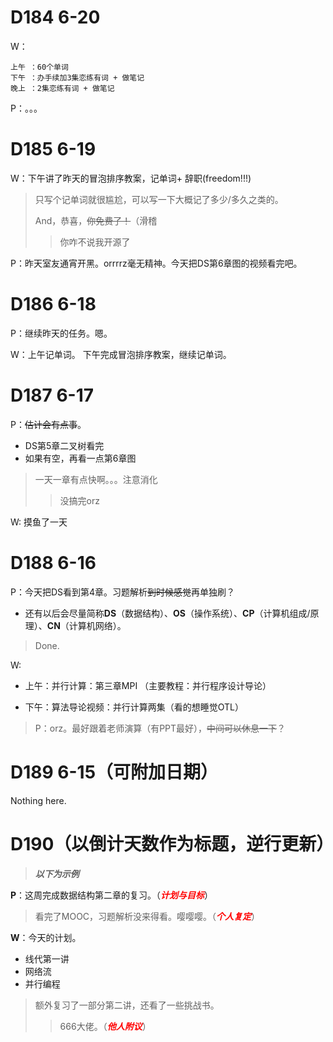 # D184 6-20
W： 

    上午 ：60个单词
    下午 ：办手续加3集恋练有词 + 做笔记
    晚上 ：2集恋练有词 + 做笔记

P：。。。

# D185 6-19

W：下午讲了昨天的冒泡排序教案，记单词+ 辞职(freedom!!!)

> 只写个记单词就很尴尬，可以写一下大概记了多少/多久之类的。
>
> And，恭喜，~~你免费了！~~（滑稽
>> 你咋不说我开源了

P：昨天室友通宵开黑。orrrrz毫无精神。今天把DS第6章图的视频看完吧。

# D186 6-18

P：继续昨天的任务。嗯。

W：上午记单词。
  下午完成冒泡排序教案，继续记单词。

# D187 6-17

P：~~估计会有点事~~。

- DS第5章二叉树看完
- 如果有空，再看一点第6章图
> 一天一章有点快啊。。。注意消化
>
> > 没搞完orz

W:
摸鱼了一天


# D188 6-16

P：今天把DS看到第4章。习题解析~~到时候感觉~~再单独刷？

- 还有以后会尽量简称**DS**（数据结构）、**OS**（操作系统）、**CP**（计算机组成/原理）、**CN**（计算机网络）。

> Done.

W:
- 上午：并行计算：第三章MPI
（主要教程：并行程序设计导论）

- 下午：算法导论视频：并行计算两集（看的想睡觉OTL）

> P：orz。最好跟着老师演算（有PPT最好），~~中间可以休息一下~~？

# D189 6-15（可附加日期）

Nothing here.

# D190（以倒计天数作为标题，逆行更新）

> ***以下为示例***

**P**：这周完成数据结构第二章的复习。（<font color=red>***计划与目标***</font>）

> 看完了MOOC，习题解析没来得看。嘤嘤嘤。（<font color=red>***个人复定***</font>）

**W**：今天的计划。

- 线代第一讲
- 网络流
- 并行编程

> 额外复习了一部分第二讲，还看了一些挑战书。
>
> > 666大佬。（<font color=red>***他人附议***</font>）

